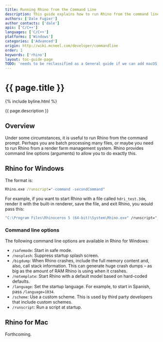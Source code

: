 ```yaml
---
title: Running Rhino from the Command Line
description: This guide explains how to run Rhino from the command line.
authors: ['Dale Fugier']
author_contacts: ['dale']
apis: ['C/C++']
languages: ['C/C++']
platforms: ['Windows']
categories: ['Advanced']
origin: http://wiki.mcneel.com/developer/commandline
order: 1
keywords: ['rhino']
layout: toc-guide-page
TODO: 'needs to be reclassified as a General guide if we can add macOS specifics'
---
```


# {{ page.title }}

{% include byline.html %}

{{ page.description }}

## Overview

Under some circumstances, it is useful to run Rhino from the command prompt.  Perhaps you are batch processing many files, or maybe you need to run Rhino from a render farm management system.  Rhino provides command line options (arguments) to allow you to do exactly this.

## Rhino for Windows

The format is:

```cmd
Rhino.exe /runscript="-command -secondCommand"
```

For example, if you want to start Rhino with a file called `hdri_test.3dm`, render it with the built-in renderer, save the file, and exit Rhino, you would pass this:

```cmd
"C:\Program Files\Rhinoceros 5 (64-bit)\System\Rhino.exe" /runscript="_SetCurrentRenderPlugIn RhinoRender render -saverenderwindowas test.jpg closerenderwindow -exit" hdri_test.3dm
```

### Command line options

The following command line options are available in Rhino for Windows:

- `/safemode`: Start in safe mode.
- `/nosplash`: Suppress startup splash screen.
- `/bigdump`: When Rhino crashes, include the full memory content and, also, call stack information. This can generate huge crash dumps – as big as the amount of RAM Rhino is using when it crashes.
- `/notemplate`: Start Rhino with a default model based on hard-coded defaults.
- `/language`: Set the startup language. For example, to start in Spanish, pass `/language=1034`.
- `/scheme`: Use a custom scheme. This is used by third party developers that include custom schemes.
- `/runscript`: Run a script at startup.

## Rhino for Mac

Forthcoming.
